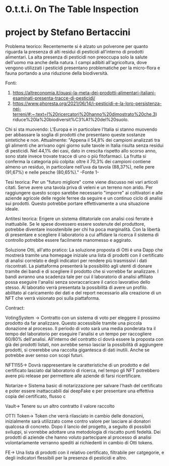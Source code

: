 # O.t.t.i. On The Table Inspection
# project by Stefano Bertaccini

Problema teorico:
Recentemente si è alzato un polverone per quanto riguarda la presenza di alti residui di pesticidi all'interno di prodotti alimentari.
La alta presenza di pesticidi non preoccupa solo la salute dell'uomo ma anche della natura.
I campi adibiti all'agricoltura, dove vengono utilizzati i pesticidi presentano problematiche per la micro-flora e fauna portando a una riduzione della biodiversità.

Fonti:

1. https://altreconomia.it/quasi-la-meta-dei-prodotti-alimentari-italiani-esaminati-presenta-tracce-di-pesticidi/
2. https://www.phoresta.org/2021/06/14/i-pesticidi-e-la-loro-persistenza-nei-terreni/#:~:text=I%20ricercatori%20hanno%20dimostrato%20che,3) riduce%20la%20biodiversit%C3%A1%20del%20suolo.

Chi si sta muovendo:
L'Europa e in particolare l'Italia si stanno muovendo per abbassare la soglia di prodotti che presentano queste sostanze sintetiche e non.
Attualmente:
"Appena il 54,8% dei campioni analizzati tra gli alimenti che arrivano ogni giorno sulle tavole in Italia risulta senza residui di pesticidi. Nel 44,1% dei casi, dato in crescita rispetto allo scorso anno, sono state invece trovate tracce di uno o più fitofarmaci. La frutta si conferma la categoria più colpita: oltre il 70,3% dei campioni contiene almeno un residuo, in particolare nell’uva da tavola (88,37%), nelle pere (91,67%) e nelle pesche (80,65%)." -Fonte 1-

Tesi teorica:
Per un "futuro migliore" come viene discusso nei vari articoli citati. Serve avere una tavola priva di veleni e un terreno non arido. Per raggiungere questo scopo sarebbe necessario "imporre" ai coltivatori e alle aziende agricole delle regole ferree da seguire e un continuo ciclo di analisi sui prodotti. Questo potrebbe portare effettivamente a una situazione ideale.

Antitesi teorica:
Erigere un sistema dittatoriale con analisi così ferrate è inattuabile.
Se le spese dovessero essere sostenute del produttore, potrebbe diventare insostenibile per chi ha poca marginalità.
Con la libertà di presentare e scegliere il laboratorio a cui affidare la ricerca il sistema di controllo potrebbe essere facilmente manomesso e aggirato.

Soluzione Otti, all'atto pratico:
La soluzione proposta di Otti è una Dapp che mostrerà tramite una homepage iniziale una lista di prodotti con il certificato di analisi correlato e degli indicatori per rendere più trasmissivi i dati riscontrati.
La piattaforma presenterà la possibilitò agli utenti di donare tramite dei bandi e di scegliere il prodotto che si vorrebbe far analizzare. I bandi avranno una scadenza tale per cui il laboratorio di analisi affiliato possa eseguire l'analisi senza sovraccaricare il carico lavorativo dello stesso.
Al laboratio verrà presentata la possibilità di avere un profilo. abilitato al caricamento dei dati e del report necessario alla creazione di un NFT che verrà visionato poi sulla piattaforma.

Contract:

VotingSystem ->
Contratto con un sistema di voto per eleggere il prossimo prodotto da far analizzare.
Questo accessibile tramite una piccola donazione al processo.
Il periodo di voto sarà una media ponderata tra il tempo del laboratorio per eseguire l'analisi e un tempo per raccogliere 60/80% dell'analisi.
All'interno del contratto ci dovrà essere la proposta con già dei prodotti listati, non avrebbe senso lasciar la possibilità di aggiungere prodotti, si creerebbe una raccolta gigantesca di dati inutili. Anche se potrebbe aver senso con scopi futuri.

NFT1155->
Dovrà rappresentare le caratteristiche di un prodotto e del certificato lasciato dal laboratorio di ricerca, nel tempo gli NFT potrebbero avere più release per permettere alle aziende di farsi ricertificare.


Notarize->
Sistema basic di notarizzazione per salvare l'hash del certificato e poter essere inattaccabili dai deepFake e per presentare una effettiva copia del certificato, flusso c

Vault->
Tenere su un altro contratto il valore raccolto

OTTI Token->
Token che verrà rilasciato in cambio delle donazioni, inizialmente sarà utilizzato come contro valore per lasciare ai donatori qualcosa di concreto. Dopo il lancio del progetto, a seguito di possibili sviluppi, si vorrebbe adottare una metodologia di riscatto punti fedeltà. Dei prodotti di aziende che hanno voluto partecipare al processo di analisi volontariamente verranno spediti ai richiedenti in cambio di Otti tokens.

FE->
Una lista di prodotti con il relativo certificato, filtrabile per catgegorie, e degli indicatori flessibili per la presenza di pesticidi e altro.

